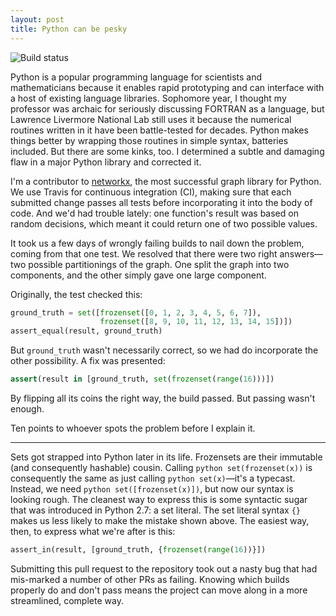 ```yaml
---
layout: post
title: Python can be pesky
---
```


![Build status](https://travis-ci.org/networkx/networkx.svg?branch=master)

Python is a popular programming language for scientists and mathematicians because it enables rapid prototyping and can interface with a host of existing language libraries. Sophomore year, I thought my professor was archaic for seriously discussing FORTRAN as a language, but Lawrence Livermore National Lab still uses it because the numerical routines written in it have been battle-tested for decades. Python makes things better by wrapping those routines in simple syntax, batteries included. But there are some kinks, too. I determined a subtle and damaging flaw in a major Python library and corrected it.

I'm a contributor to [networkx](https://networkx.readthedocs.io/en/stable/), the most successful graph library for Python. We use Travis for continuous integration (CI), making sure that each submitted change passes all tests before incorporating it into the body of code. And we'd had trouble lately: one function's result was based on random decisions, which meant it could return one of two possible values.

It took us a few days of wrongly failing builds to nail down the problem, coming from that one test. We resolved that there were two right answers—two possible partitionings of the graph. One split the graph into two components, and the other simply gave one large component.

Originally, the test checked this:
```python
ground_truth = set([frozenset([0, 1, 2, 3, 4, 5, 6, 7]),
                    frozenset([8, 9, 10, 11, 12, 13, 14, 15])])
assert_equal(result, ground_truth)
```
But `ground_truth` wasn't necessarily correct, so we had do incorporate the other possibility. A fix was presented:
```python
assert(result in [ground_truth, set(frozenset(range(16)))])
```
By flipping all its coins the right way, the build passed. But passing wasn't enough.

Ten points to whoever spots the problem before I explain it.

---

Sets got strapped into Python later in its life. Frozensets are their immutable (and consequently hashable) cousin. Calling ```python set(frozenset(x))``` is consequently the same as just calling ```python set(x)```—it's a typecast. Instead, we need ```python set([frozenset(x)])```, but now our syntax is looking rough. The cleanest way to express this is some syntactic sugar that was introduced in Python 2.7: a set literal. The set literal syntax `{}` makes us less likely to make the mistake shown above. The easiest way, then, to express what we're after is this:
```python
assert_in(result, [ground_truth, {frozenset(range(16))}])
```

Submitting this pull request to the repository took out a nasty bug that had mis-marked a number of other PRs as failing. Knowing which builds properly do and don't pass means the project can move along in a more streamlined, complete way.

